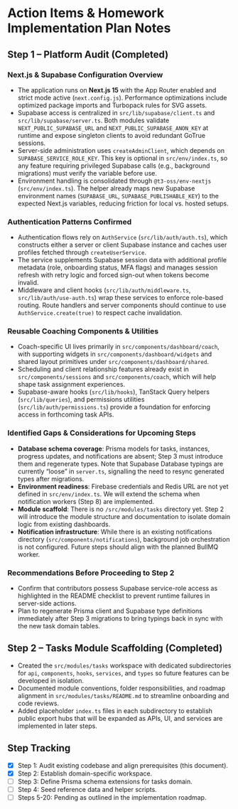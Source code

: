 # Action Items & Homework Implementation Plan Notes

## Step 1 – Platform Audit (Completed)

### Next.js & Supabase Configuration Overview

- The application runs on **Next.js 15** with the App Router enabled and strict mode active (`next.config.js`). Performance optimizations include optimized package imports and Turbopack rules for SVG assets.
- Supabase access is centralized in `src/lib/supabase/client.ts` and `src/lib/supabase/server.ts`. Both modules validate `NEXT_PUBLIC_SUPABASE_URL` and `NEXT_PUBLIC_SUPABASE_ANON_KEY` at runtime and expose singleton clients to avoid redundant GoTrue sessions.
- Server-side administration uses `createAdminClient`, which depends on `SUPABASE_SERVICE_ROLE_KEY`. This key is optional in `src/env/index.ts`, so any feature requiring privileged Supabase calls (e.g., background migrations) must verify the variable before use.
- Environment handling is consolidated through `@t3-oss/env-nextjs` (`src/env/index.ts`). The helper already maps new Supabase environment names (`SUPABASE_URL`, `SUPABASE_PUBLISHABLE_KEY`) to the expected Next.js variables, reducing friction for local vs. hosted setups.

### Authentication Patterns Confirmed

- Authentication flows rely on `AuthService` (`src/lib/auth/auth.ts`), which constructs either a server or client Supabase instance and caches user profiles fetched through `createUserService`.
- The service supplements Supabase session data with additional profile metadata (role, onboarding status, MFA flags) and manages session refresh with retry logic and forced sign-out when tokens become invalid.
- Middleware and client hooks (`src/lib/auth/middleware.ts`, `src/lib/auth/use-auth.ts`) wrap these services to enforce role-based routing. Route handlers and server components should continue to use `AuthService.create(true)` to respect cache invalidation.

### Reusable Coaching Components & Utilities

- Coach-specific UI lives primarily in `src/components/dashboard/coach`, with supporting widgets in `src/components/dashboard/widgets` and shared layout primitives under `src/components/dashboard/shared`.
- Scheduling and client relationship features already exist in `src/components/sessions` and `src/components/coach`, which will help shape task assignment experiences.
- Supabase-aware hooks (`src/lib/hooks`), TanStack Query helpers (`src/lib/queries`), and permissions utilities (`src/lib/auth/permissions.ts`) provide a foundation for enforcing access in forthcoming task APIs.

### Identified Gaps & Considerations for Upcoming Steps

- **Database schema coverage**: Prisma models for tasks, instances, progress updates, and notifications are absent; Step 3 must introduce them and regenerate types. Note that Supabase Database typings are currently “loose” in `server.ts`, signalling the need to resync generated types after migrations.
- **Environment readiness**: Firebase credentials and Redis URL are not yet defined in `src/env/index.ts`. We will extend the schema when notification workers (Step 8) are implemented.
- **Module scaffold**: There is no `/src/modules/tasks` directory yet. Step 2 will introduce the module structure and documentation to isolate domain logic from existing dashboards.
- **Notification infrastructure**: While there is an existing notifications directory (`src/components/notifications`), background job orchestration is not configured. Future steps should align with the planned BullMQ worker.

### Recommendations Before Proceeding to Step 2

- Confirm that contributors possess Supabase service-role access as highlighted in the README checklist to prevent runtime failures in server-side actions.
- Plan to regenerate Prisma client and Supabase type definitions immediately after Step 3 migrations to bring typings back in sync with the new task domain tables.

## Step 2 – Tasks Module Scaffolding (Completed)

- Created the `src/modules/tasks` workspace with dedicated subdirectories for `api`, `components`, `hooks`, `services`, and `types` so future features can be developed in isolation.
- Documented module conventions, folder responsibilities, and roadmap alignment in `src/modules/tasks/README.md` to streamline onboarding and code reviews.
- Added placeholder `index.ts` files in each subdirectory to establish public export hubs that will be expanded as APIs, UI, and services are implemented in later steps.

## Step Tracking

- [x] Step 1: Audit existing codebase and align prerequisites (this document).
- [x] Step 2: Establish domain-specific workspace.
- [ ] Step 3: Define Prisma schema extensions for tasks domain.
- [ ] Step 4: Seed reference data and helper scripts.
- [ ] Steps 5-20: Pending as outlined in the implementation roadmap.
